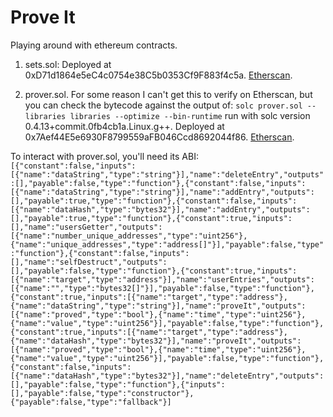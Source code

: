 # Prove It
Playing around with ethereum contracts.

1. sets.sol: Deployed at 0xD71d1864e5eC4c0754e38C5b0353Cf9F883f4c5a. [Etherscan](https://etherscan.io/address/0xd71d1864e5ec4c0754e38c5b0353cf9f883f4c5a).

2. prover.sol. For some reason I can't get this to verify on Etherscan, but you can check the bytecode against the output of: ```solc prover.sol --libraries libraries --optimize --bin-runtime``` run with solc version 0.4.13+commit.0fb4cb1a.Linux.g++. Deployed at 0x7Aef44E5e6930F8799559aFB046Ccd8692044f86. [Etherscan](https://etherscan.io/address/0x7aef44e5e6930f8799559afb046ccd8692044f86).

To interact with prover.sol, you'll need its ABI: ```[{"constant":false,"inputs":[{"name":"dataString","type":"string"}],"name":"deleteEntry","outputs":[],"payable":false,"type":"function"},{"constant":false,"inputs":[{"name":"dataString","type":"string"}],"name":"addEntry","outputs":[],"payable":true,"type":"function"},{"constant":false,"inputs":[{"name":"dataHash","type":"bytes32"}],"name":"addEntry","outputs":[],"payable":true,"type":"function"},{"constant":true,"inputs":[],"name":"usersGetter","outputs":[{"name":"number_unique_addresses","type":"uint256"},{"name":"unique_addresses","type":"address[]"}],"payable":false,"type":"function"},{"constant":false,"inputs":[],"name":"selfDestruct","outputs":[],"payable":false,"type":"function"},{"constant":true,"inputs":[{"name":"target","type":"address"}],"name":"userEntries","outputs":[{"name":"","type":"bytes32[]"}],"payable":false,"type":"function"},{"constant":true,"inputs":[{"name":"target","type":"address"},{"name":"dataString","type":"string"}],"name":"proveIt","outputs":[{"name":"proved","type":"bool"},{"name":"time","type":"uint256"},{"name":"value","type":"uint256"}],"payable":false,"type":"function"},{"constant":true,"inputs":[{"name":"target","type":"address"},{"name":"dataHash","type":"bytes32"}],"name":"proveIt","outputs":[{"name":"proved","type":"bool"},{"name":"time","type":"uint256"},{"name":"value","type":"uint256"}],"payable":false,"type":"function"},{"constant":false,"inputs":[{"name":"dataHash","type":"bytes32"}],"name":"deleteEntry","outputs":[],"payable":false,"type":"function"},{"inputs":[],"payable":false,"type":"constructor"},{"payable":false,"type":"fallback"}]```

